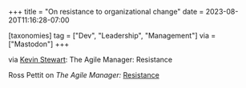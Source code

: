 +++
title = "On resistance to organizational change"
date = 2023-08-20T11:16:28-07:00

[taxonomies]
tag = ["Dev", "Leadership", "Management"]
via = ["Mastodon"]
+++

via [Kevin Stewart](https://hachyderm.io/@kstewart/110922968516309797): The Agile Manager: Resistance

<!-- more -->

Ross Pettit on _The Agile Manager:_ [Resistance](http://www.rosspettit.com/2023/07/resistance.html)

